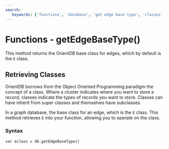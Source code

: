 ```yaml
---
search:
   keywords: ['functions', 'database', 'get edge base type', 'classes', 'getEdgeBaseType', 'E']
---
```


# Functions - getEdgeBaseType()

This method returns the OrientDB base class for edges, which by default is the `E` class.

## Retrieving Classes

OrientDB borrows from the Object Oriented Programming paradigm the concept of a class.  Where a cluster indicates where you want to store a record, classes indicate the types of records you want to store.  Classes can have inherit from super classes and themselves have subclasses.

In a graph database, the base class for an edge, which is the `E` class.  This method retrieves `E` into your function, allowing you to operate on the class.

### Syntax

```
var eclass = db.getEdgeBaseType()
```


